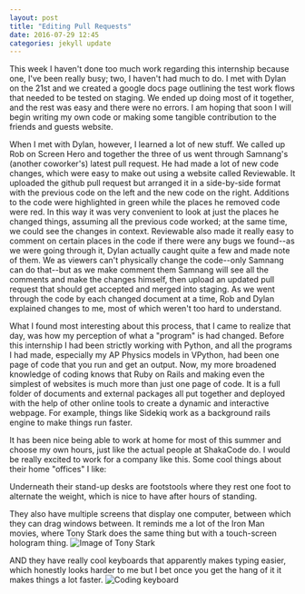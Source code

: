 ```yaml
---
layout: post
title: "Editing Pull Requests"
date: 2016-07-29 12:45
categories: jekyll update
---
```

This week I haven't done too much work regarding this internship because one, I've been really busy; two, I haven't had much to do. I met with Dylan on the 21st and we created a google docs page outlining the test work flows that needed to be tested on staging. We ended up doing most of it together, and the rest was easy and there were no errors. I am hoping that soon I will begin writing my own code or making some tangible contribution to the friends and guests website.

When I met with Dylan, however, I learned a lot of new stuff. We called up Rob on Screen Hero and together the three of us went through Samnang's (another coworker's) latest pull request. He had made a lot of new code changes, which were easy to make out using a website called Reviewable. It uploaded the github pull request but arranged it in a side-by-side format with the previous code on the left and the new code on the right. Additions to the code were highlighted in green while the places he removed code were red. In this way it was very convenient to look at just the places he changed things, assuming all the previous code worked; at the same time, we could see the changes in context. Reviewable also made it really easy to comment on certain places in the code if there were any bugs we found--as we were going through it, Dylan actually caught quite a few and made note of them. We as viewers can't physically change the code--only Samnang can do that--but as we make comment them Samnang will see all the comments and make the changes himself, then upload an updated pull request that should get accepted and merged into staging. As we went through the code by each changed document at a time, Rob and Dylan explained changes to me, most of which weren't too hard to understand.

What I found most interesting about this process, that I came to realize that day, was how my perception of what a "program" is had changed. Before this internship I had been strictly working with Python, and all the programs I had made, especially my AP Physics models in VPython, had been one page of code that you run and get an output. Now, my more broadened knowledge of coding knows that Ruby on Rails and making even the simplest of websites is much more than just one page of code. It is a full folder of documents and external packages all put together and deployed with the help of other online tools to create a dynamic and interactive webpage. For example, things like Sidekiq work as a background rails engine to make things run faster.

It has been nice being able to work at home for most of this summer and choose my own hours, just like the actual people at ShakaCode do. I would be really excited to work for a company like this. Some cool things about their home "offices" I like:

Underneath their stand-up desks are footstools where they rest one foot to alternate the weight, which is nice to have after hours of standing.

They also have multiple screens that display one computer, between which they can drag windows between. It reminds me a lot of the Iron Man movies, where Tony Stark does the same thing but with a touch-screen hologram thing.
![Image of Tony Stark](https://scifiinterfaces.files.wordpress.com/2015/11/avengers_pullvp-02.png?w=545)





AND they have really cool keyboards that apparently makes typing easier, which honestly looks harder to me but I bet once you get the hang of it it makes things a lot faster.
![Coding keyboard](http://images.anandtech.com/doci/6861/Kinesis%20Advantage%20(1)_575px.jpg)
